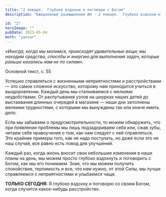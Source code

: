 ```yaml
---
title: "2 января.  Глубоко вздохни и поговори с Богом"
description: "Ежедневные размышления АН - 2 января.  Глубоко вздохни и поговори с Богом"

id: "2"
heroImage: ""
pubDate: 2023-05-04
moth: "yanvar"
---
```


_«Иногда, когда мы молимся, происходят удивительные вещи; мы находим средства,
способы и энергию для выполнения задач, которые раньше казались нам не по
силам»._

Основной текст, с. 55

Успешно справляться с жизненными неприятностями и расстройствами — это самое
сложное искусство, которому нам приходится учиться в выздоровлении. Каждый
день мы сталкиваемся с мелкими неудобствами. От распутывания узлов на шнурках
наших детей до выстаивания длинных очередей в магазине — наши дни заполнены
мелкими трудностями, с которыми мы вынуждены так или иначе иметь дело.

Если мы забываем о предусмотрительности, то можем обнаружить, что при
появлении проблемы мы лишь подзадориваем себя или, сжав зубы, читаем себе
нравоучения о том, как нам _следует_ с ней справляться. Это крайние примеры
того, как не надо поступать, но даже если это не наш случай, все равно есть
повод для улучшений.

Каждый раз, когда жизнь вносит свои небольшие изменения в наши планы на день,
мы можем просто глубоко вздохнуть и поговорить с Богом, как мы его понимаем.
Зная, что мы можем получить спокойствие, терпимость и все, что нам нужно, от
этой Силы, мы лучше справляемся с неприятностями и улыбаемся чаще.

**ТОЛЬКО СЕГОДНЯ:** Я глубоко вздохну и поговорю со своим Богом, когда
случится какое-нибудь расстройство.

